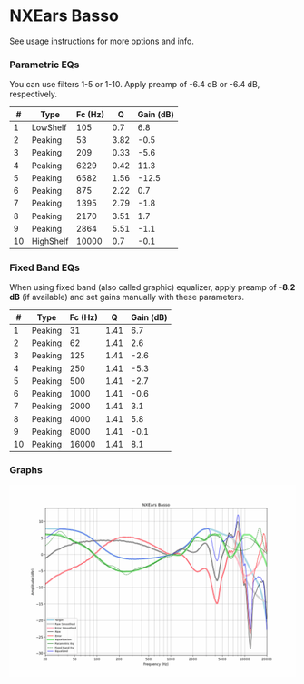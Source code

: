 # NXEars Basso
See [usage instructions](https://github.com/jaakkopasanen/AutoEq#usage) for more options and info.

### Parametric EQs
You can use filters 1-5 or 1-10. Apply preamp of -6.4 dB or -6.4 dB, respectively.

|   # | Type      |   Fc (Hz) |    Q |   Gain (dB) |
|-----|-----------|-----------|------|-------------|
|   1 | LowShelf  |       105 | 0.7  |         6.8 |
|   2 | Peaking   |        53 | 3.82 |        -0.5 |
|   3 | Peaking   |       209 | 0.33 |        -5.6 |
|   4 | Peaking   |      6229 | 0.42 |        11.3 |
|   5 | Peaking   |      6582 | 1.56 |       -12.5 |
|   6 | Peaking   |       875 | 2.22 |         0.7 |
|   7 | Peaking   |      1395 | 2.79 |        -1.8 |
|   8 | Peaking   |      2170 | 3.51 |         1.7 |
|   9 | Peaking   |      2864 | 5.51 |        -1.1 |
|  10 | HighShelf |     10000 | 0.7  |        -0.1 |

### Fixed Band EQs
When using fixed band (also called graphic) equalizer, apply preamp of **-8.2 dB** (if available) and set gains manually with these parameters.

|   # | Type    |   Fc (Hz) |    Q |   Gain (dB) |
|-----|---------|-----------|------|-------------|
|   1 | Peaking |        31 | 1.41 |         6.7 |
|   2 | Peaking |        62 | 1.41 |         2.6 |
|   3 | Peaking |       125 | 1.41 |        -2.6 |
|   4 | Peaking |       250 | 1.41 |        -5.3 |
|   5 | Peaking |       500 | 1.41 |        -2.7 |
|   6 | Peaking |      1000 | 1.41 |        -0.6 |
|   7 | Peaking |      2000 | 1.41 |         3.1 |
|   8 | Peaking |      4000 | 1.41 |         5.8 |
|   9 | Peaking |      8000 | 1.41 |        -0.1 |
|  10 | Peaking |     16000 | 1.41 |         8.1 |

### Graphs
![](./NXEars%20Basso.png)
